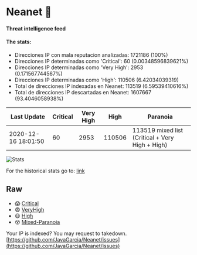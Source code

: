 # Neanet :hocho:
#### Threat intelligence feed
#### The stats:

- Direcciones IP con mala reputacion analizadas: 1721186 (100%)
- Direcciones IP determinadas como 'Critical':  60 (0.00348596839621%)
- Direcciones IP determinadas como 'Very High':  2953 (0.171567744567%)
- Direcciones IP determinadas como 'High':  110506 (6.42034039319)
- Total de direcciones IP indexadas en Neanet:  113519 (6.59539410616%)
- Total de direcciones IP descartadas en Neanet:  1607667 (93.4046058938%)

| Last Update | Critical | Very High | High | Paranoia |
| --- | --- | --- | --- | --- |
| 2020-12-16 18:01:50 | 60 | 2953 | 110506 | 113519 mixed list (Critical + Very High + High)|

![Stats](https://docs.google.com/spreadsheets/d/e/2PACX-1vSnaNMIXVabIpDJjufMlzH7poXnshF3mgd8Is1g9ytUEzVsP5my4Trn8f-xkoLLQ38xpL3HtmUexLo6/pubchart?oid=501124687&format=image)

For the historical stats go to: [link](/stats.csv)
## Raw
- :scream: [Critical](https://raw.githubusercontent.com/JavaGarcia/Neanet/master/blacklists/neanet_critical.txt)
- :fearful: [VeryHigh](https://raw.githubusercontent.com/JavaGarcia/Neanet/master/blacklists/neanet_veryHigh.txtt)
- :frowning: [High](https://raw.githubusercontent.com/JavaGarcia/Neanet/master/blacklists/neanet_high.txt)
- :dizzy_face: [Mixed-Paranoia](https://raw.githubusercontent.com/JavaGarcia/Neanet/master/blacklists/neanet_all.txt)


Your IP is indexed? You may request to takedown. [https://github.com/JavaGarcia/Neanet/issues](https://github.com/JavaGarcia/Neanet/issues)








































































































































































































































































































































































































































































































































































































































































































































































































































































































































































































































































































































































































































































































































































































































































































































































































































































































































































































































































































































































































































































































































































































































































































































































































































































































































































































































































































































































































































































































































